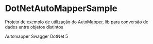 # DotNetAutoMapperSample

Projeto de exemplo de utilização do AutoMapper, lib para conversão de dados entre objetos distintos

Automapper
Swagger
DotNet 5
